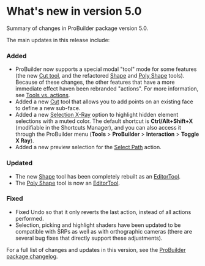 # What's new in version 5.0

Summary of changes in ProBuilder package version 5.0.

The main updates in this release include:

### Added

* ProBuilder now supports a special modal "tool" mode for some features (the new [Cut tool](cut-tool.md), and the refactored [Shape](shape-tool.md) and [Poly Shape](polyshape.md) tools). Because of these changes, the other features that have a more immediate effect haven been rebranded "actions". For more information, see [Tools vs. actions](tools.md).
* Added a new [Cut](cut-tool.md) tool that allows you to add points on an existing face to define a new sub-face.
* Added a new [Selection X-Ray](preferences.md#sel-xray) option to highlight hidden element selections with a muted color. The default shortcut is **Ctrl/Alt+Shift+X** (modifiable in the Shortcuts Manager), and you can also access it through the ProBuilder menu (**Tools** > **ProBuilder** > **Interaction** > **Toggle X Ray**).
* Added a new preview selection for the [Select Path](SelectPath.md) action.

### Updated

* The new [Shape](shape-tool.md) tool has been completely rebuilt as an [EditorTool](https://docs.unity3d.com/ScriptReference/EditorTools.EditorTool.html). 
* The [Poly Shape](polyshape.md) tool is now an [EditorTool](https://docs.unity3d.com/ScriptReference/EditorTools.EditorTool.html).

### Fixed

* Fixed Undo so that it only reverts the last action, instead of all actions performed.
* Selection, picking and highlight shaders have been updated to be compatible with SRPs as well as with orthographic cameras (there are several bug fixes that directly support these adjustments).

For a full list of changes and updates in this version, see the [ProBuilder package changelog](../changelog/CHANGELOG.html).

